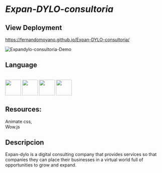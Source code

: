 # _Expan-DYLO-consultoria_

## View Deployment
https://fernandomoyano.github.io/Expan-DYLO-consultoria/


![Expandylo-consultoria-Demo](https://user-images.githubusercontent.com/64481454/214901323-0ec3d332-edda-4683-8aee-f3d9ddff038a.jpg)


## Language

<link rel="stylesheet" href="devicon.min.css">
<div "style=inline_block"><br>


 <img width="50px" height="50px" src="https://cdn.jsdelivr.net/gh/devicons/devicon/icons/html5/html5-original-wordmark.svg" />
 <img width="50px" height="50px" src="https://cdn.jsdelivr.net/gh/devicons/devicon/icons/css3/css3-original-wordmark.svg" />
 <img width="50px" height="50px" src="https://cdn.jsdelivr.net/gh/devicons/devicon/icons/bootstrap/bootstrap-original-wordmark.svg" />        
 <img width="50px" height="50px" src="https://cdn.jsdelivr.net/gh/devicons/devicon/icons/sass/sass-original.svg" /> 
 
 
## Resources:

Animate css,  
Wow.js

## Descripcion

Expan-dylo is a digital consulting company that provides services so that companies
they can place their businesses in a virtual world full of opportunities to grow
and expand.


